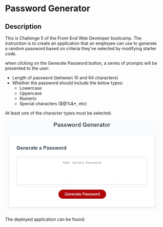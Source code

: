 # Password Generator

## Description
 
This is Challenge 5 of the Front-End Web Developer bootcamp. The instruction is to create an application that an employee can use to generate a random password based on criteria they’ve selected by modifying starter code. 

when clicking on the Generate Password button, a series of prompts will be presented to the user:

* Length of password (between 10 and 64 characters)
* Whether the password should include the below types:
  * Lowercase 
  * Uppercase
  * Numeric
  * Special characters ($@%&*, etc)

At least one of the character types must be selected.


![password generator demo](./assets/05-javascript-challenge-demo.png)


The deployed application can be found: 